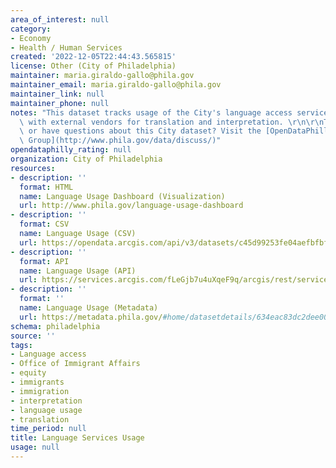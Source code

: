 ```yaml
---
area_of_interest: null
category:
- Economy
- Health / Human Services
created: '2022-12-05T22:44:43.565815'
license: Other (City of Philadelphia)
maintainer: maria.giraldo-gallo@phila.gov
maintainer_email: maria.giraldo-gallo@phila.gov
maintainer_link: null
maintainer_phone: null
notes: "This dataset tracks usage of the City's language access services through contracts\
  \ with external vendors for translation and interpretation. \r\n\r\nTrouble downloading\
  \ or have questions about this City dataset? Visit the [OpenDataPhilly Discussion\
  \ Group](http://www.phila.gov/data/discuss/)"
opendataphilly_rating: null
organization: City of Philadelphia
resources:
- description: ''
  format: HTML
  name: Language Usage Dashboard (Visualization)
  url: http://www.phila.gov/language-usage-dashboard
- description: ''
  format: CSV
  name: Language Usage (CSV)
  url: https://opendata.arcgis.com/api/v3/datasets/c45d99253fe04aefbfbf7b7cda7197ca_0/downloads/data?format=csv&spatialRefId=4326&where=1%3D1
- description: ''
  format: API
  name: Language Usage (API)
  url: https://services.arcgis.com/fLeGjb7u4uXqeF9q/arcgis/rest/services/MASTER_FY22_Template_for_Open_Data_Philly_9_21_22_(V4)/FeatureServer/0/query?outFields=*&where=1%3D1
- description: ''
  format: ''
  name: Language Usage (Metadata)
  url: https://metadata.phila.gov/#home/datasetdetails/634eac83dc2dee002120a9bc/representationdetails/634eac86dc2dee002120a9f3/
schema: philadelphia
source: ''
tags:
- Language access
- Office of Immigrant Affairs
- equity
- immigrants
- immigration
- interpretation
- language usage
- translation
time_period: null
title: Language Services Usage
usage: null
---
```

